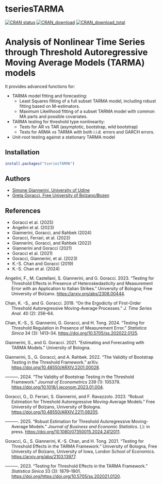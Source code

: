 
<!-- README.md is generated from README.Rmd. Please edit that file -->

# tseriesTARMA

<!-- badges: start -->

[![CRAN
status](https://www.r-pkg.org/badges/version/tseriesTARMA)](https://CRAN.R-project.org/package=tseriesTARMA)
[![CRAN_download](http://cranlogs.r-pkg.org/badges/tseriesTARMA)](https://cran.r-project.org/package=tseriesTARMA)
[![CRAN_download_total](http://cranlogs.r-pkg.org/badges/grand-total/tseriesTARMA)](https://cran.r-project.org/package=tseriesTARMA)
<!-- badges: end -->

# Analysis of Nonlinear Time Series through Threshold Autoregressive Moving Average Models (TARMA) models

It provides advanced functions for:

- TARMA model fitting and forecasting:
  - Least Squares fitting of a full subset TARMA model, including robust
    fitting based on M-estimators.
  - Maximum Likelihood fitting of a subset TARMA model with common MA
    parts and possible covariates.
- TARMA testing for threshold type nonlinearity:
  - Tests for AR vs TAR (asymptotic, bootstrap, wild bootstrap)
  - Tests for ARMA vs TARMA with both i.i.d. errors and GARCH errors.
- Unit-root testing against a stationary TARMA model

## Installation

``` r
install.packages("tseriesTARMA")
```

## Authors

- [Simone Giannerini, University of
  Udine](https://www.simonegiannerini.net)
- [Greta Goracci, Free University of
  Bolzano/Bozen](https://www.unibz.it/it/faculties/economics-management/academic-staff/person/46136-greta-goracci)

## References

- Goracci et al. (2025)
- Angelini et al. (2023)
- Giannerini, Goracci, and Rahbek (2024)
- Goracci, Ferrari, et al. (2023)
- Giannerini, Goracci, and Rahbek (2022)
- Giannerini and Goracci (2021)
- Goracci et al. (2021)
- Goracci, Giannerini, et al. (2023)
- K.-S. Chan and Goracci (2019)
- K.-S. Chan et al. (2024)

<div id="refs" class="references csl-bib-body hanging-indent"
entry-spacing="0">

<div id="ref-Ang23" class="csl-entry">

Angelini, F., M. Castellani, S. Giannerini, and G. Goracci. 2023.
“Testing for Threshold Effects in Presence of Heteroskedasticity and
Measurement Error with an Application to Italian Strikes.” University of
Bologna; Free University of Bolzano. <https://arxiv.org/abs/2308.00444>.

</div>

<div id="ref-Cha19" class="csl-entry">

Chan, K. -S., and G. Goracci. 2019. “On the Ergodicity of First-Order
Threshold Autoregressive Moving-Average Processes.” *J. Time Series
Anal.* 40 (2): 256–64.

</div>

<div id="ref-Cha24" class="csl-entry">

Chan, K.-S., S. Giannerini, G. Goracci, and H. Tong. 2024. “Testing for
Threshold Regulation in Presence of Measurement Error.” *Statistica
Sinica* 34 (3): 1413–34. <https://doi.org/10.5705/ss.202022.0125>.

</div>

<div id="ref-Gia21" class="csl-entry">

Giannerini, S., and G. Goracci. 2021. “Estimating and Forecasting with
TARMA Models.” University of Bologna.

</div>

<div id="ref-Gia22" class="csl-entry">

Giannerini, S., G. Goracci, and A. Rahbek. 2022. “The Validity of
Bootstrap Testing in the Threshold Framework.” arXiv.
<https://doi.org/10.48550/ARXIV.2201.00028>.

</div>

<div id="ref-Gia23" class="csl-entry">

———. 2024. “The Validity of Bootstrap Testing in the Threshold
Framework.” *Journal of Econometrics* 239 (1): 105379.
<https://doi.org/10.1016/j.jeconom.2023.01.004>.

</div>

<div id="ref-Gor23b" class="csl-entry">

Goracci, G., D. Ferrari, S. Giannerini, and F. Ravazzolo. 2023. “Robust
Estimation for Threshold Autoregressive Moving-Average Models.” Free
University of Bolzano, University of Bologna.
<https://doi.org/10.48550/ARXIV.2211.08205>.

</div>

<div id="ref-Gor25" class="csl-entry">

———. 2025. “Robust Estimation for Threshold Autoregressive
Moving-Average Models.” *Journal of Business and Economic Statistics*.
(.): in press. <https://doi.org/10.1080/07350015.2024.2412011>.

</div>

<div id="ref-Gor21" class="csl-entry">

Goracci, G., S. Giannerini, K.-S. Chan, and H. Tong. 2021. “Testing for
Threshold Effects in the TARMA Framework.” University of Bologna, Free
University of Bolzano, University of Iowa, London School of Economics.
<https://arxiv.org/abs/2103.13977>.

</div>

<div id="ref-Gor23" class="csl-entry">

———. 2023. “Testing for Threshold Effects in the TARMA Framework.”
*Statistica Sinica* 33 (3): 1879–1901.
https://doi.org/<https://doi.org/10.5705/ss.202021.0120>.

</div>

</div>
